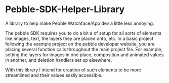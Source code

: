 # Pebble-SDK-Helper-Library
A library to help make Pebble Watchface/App dev a little less annoying.

The pebble SDK requires you to do a bit a of setup for all sorts of elements like images, text, the layers they are placed onto, etc.
In a basic project following the example project on the pebble developer website, you are placing several function calls throughout the main project file.
For example, setting the layers for images in one place, composition and animated values in another, and deletion handlers set up elsewhere.

With this library I intend for creation of such elements to be more streamlined and their values easily accessible.
